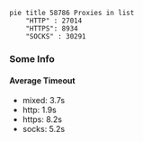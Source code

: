 
```mermaid
pie title 58786 Proxies in list
    "HTTP" : 27014
    "HTTPS": 8934
    "SOCKS" : 30291
```

### Some Info
#### Average Timeout

- mixed: 3.7s
- http: 1.9s
- https: 8.2s
- socks: 5.2s